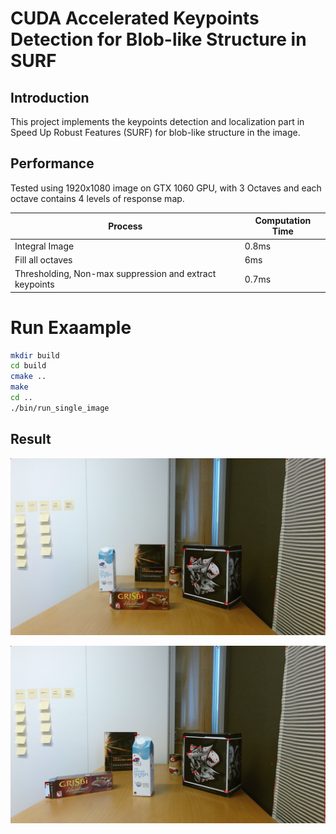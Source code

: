 # CUDA Accelerated Keypoints Detection for Blob-like Structure in SURF

## Introduction

This project implements the keypoints detection and localization part in Speed Up Robust Features (SURF) for blob-like structure in the image.

## Performance 

Tested using 1920x1080 image on GTX 1060 GPU, with 3 Octaves and each octave contains 4 levels of response map.

| Process                                                 | Computation Time |
| ------------------------------------------------------- | ---------------- |
| Integral Image                                          | 0.8ms            |
| Fill all octaves                                        | 6ms              |
| Thresholding, Non-max suppression and extract keypoints | 0.7ms            |

# Run  Exaample

```bash
mkdir build
cd build
cmake ..
make 
cd ..
./bin/run_single_image 
```



## Result

![](./image/extracted_key_points1.png)

![](./image/extracted_key_points2.png)

